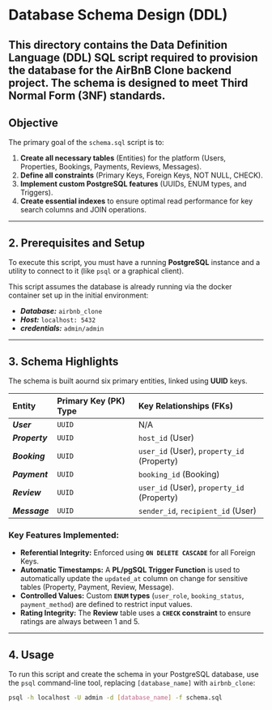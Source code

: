 # Database Schema Design (DDL)
This directory contains the **Data Definition Language (DDL) SQL script** required to provision the database for the AirBnB Clone backend project. The schema is designed to meet Third Normal Form (3NF) standards.
---

## Objective
The primary goal of the `schema.sql` script is to:
1. **Create all necessary tables** (Entities) for the platform (Users, Properties, Bookings, Payments, Reviews, Messages).
2. **Define all constraints** (Primary Keys, Foreign Keys, NOT NULL, CHECK).
3. **Implement custom PostgreSQL features** (UUIDs, ENUM types, and Triggers).
4. **Create essential indexes** to ensure optimal read performance for key search columns and JOIN operations.
---

## 2. Prerequisites and Setup
To execute this script, you must have a running **PostgreSQL** instance and a utility to connect to it (like `psql` or a graphical client).

This script assumes the database is already running via the docker container set up in the initial environment:
* ***Database:*** `airbnb_clone`
* ***Host:*** `localhost: 5432`
* ***credentials:*** `admin/admin`
---


## 3. Schema Highlights
The schema is built aournd six primary entities, linked using **UUID** keys.

| Entity | Primary Key (PK) Type | Key Relationships (FKs) |
| :--- | :--- | :---|
|***User***|`UUID`|N/A|
|***Property***|`UUID`|`host_id` (User)|
|***Booking***|`UUID`|`user_id` (User), `property_id` (Property)|
|***Payment***|`UUID`|`booking_id` (Booking)|
|***Review***|`UUID`|`user_id` (User), `property_id` (Property)|
|***Message***|`UUID`|`sender_id`, `recipient_id` (User)|

### Key Features Implemented:
* **Referential Integrity:** Enforced using **`ON DELETE CASCADE`** for all Foreign Keys.
* **Automatic Timestamps:** A **PL/pgSQL Trigger Function** is used to automatically update the `updated_at` column on change for sensitive tables (Property, Payment, Review, Message).
* **Controlled Values:** Custom **`ENUM` types** (`user_role`, `booking_status`, `payment_method`) are defined to restrict input values.
* **Rating Integrity:** The **Review** table uses a **`CHECK` constraint** to ensure ratings are always between 1 and 5.
---

## 4. Usage
To run this script and create the schema in your PostgreSQL database, use the `psql` command-line tool, replacing `[database_name]` with `airbnb_clone`:

```bash
psql -h localhost -U admin -d [database_name] -f schema.sql